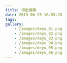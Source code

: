 ```yaml
---
title: 得鱼搜索
date: 2019-06-25 16:53:28
tags:
gallery:
    - /images/deyu_01.png
    - /images/deyu_02.png
    - /images/deyu_03.png
    - /images/deyu_04.png
    - /images/deyu_05.png
    - /images/deyu_06.png
---
```

